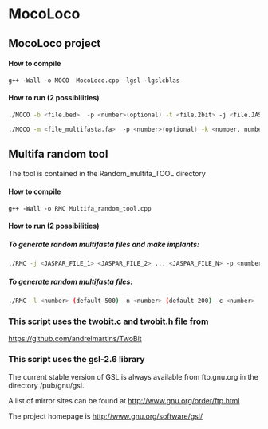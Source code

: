 # **MocoLoco**

## MocoLoco project

#### How to compile
`g++ -Wall -o MOCO  MocoLoco.cpp -lgsl -lgslcblas` 
#### How to run (2 possibilities)

``` bash
./MOCO -b <file.bed>  -p <number>(optional) -t <file.2bit> -j <file.JASPAR> -k <number, number, ...>(optional) -n <number> (optional) -ss(optional)

./MOCO -m <file_multifasta.fa>  -p <number>(optional) -k <number, number, ...>(optional) -ss(optional)
```
## Multifa random tool

The tool is contained in the Random_multifa_TOOL directory

#### How to compile

`g++ -Wall -o RMC Multifa_random_tool.cpp`

#### How to run (2 possibilities)

##### To generate random multifasta files and make implants:

``` bash
./RMC -j <JASPAR_FILE_1> <JASPAR_FILE_2> ... <JASPAR_FILE_N> -p <number, number, ....> -l <number> (default 500) -n <number> (default 200) -o <number, number,...> -w <number, number,...> -c <number> -f <number, number,..> 
```
##### To generate random multifasta files:
``` bash
./RMC -l <number> (default 500) -n <number> (default 200) -c <number> 
```

### **This script uses the twobit.c and twobit.h file from**
https://github.com/andrelmartins/TwoBit 

### **This script uses the gsl-2.6 library**

The current stable version of GSL is always available from ftp.gnu.org
in the directory /pub/gnu/gsl.

A list of mirror sites can be found at http://www.gnu.org/order/ftp.html

The project homepage is http://www.gnu.org/software/gsl/

